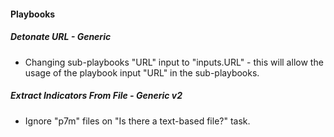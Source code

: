 
#### Playbooks
##### Detonate URL - Generic
- Changing sub-playbooks "URL" input to "inputs.URL" - this will allow the usage of the playbook input "URL" in the sub-playbooks.
##### Extract Indicators From File - Generic v2
- Ignore "p7m" files on "Is there a text-based file?" task.